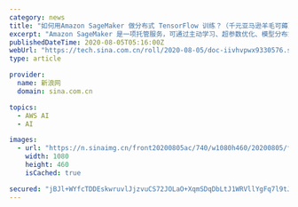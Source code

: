 ```yaml
---
category: news
title: "如何用Amazon SageMaker 做分布式 TensorFlow 训练？（千元亚马逊羊毛可薅）"
excerpt: "Amazon SageMaker 是一项托管服务，可通过主动学习、超参数优化、模型分布式训练、监控训练进展，部署培训模型作为自动扩展的 RESTful 服务，以及对 ..."
publishedDateTime: 2020-08-05T05:16:00Z
webUrl: "https://tech.sina.com.cn/roll/2020-08-05/doc-iivhvpwx9330576.shtml"
type: article

provider:
  name: 新浪网
  domain: sina.com.cn

topics:
  - AWS AI
  - AI

images:
  - url: "https://n.sinaimg.cn/front20200805ac/740/w1080h460/20200805/f373-ixkvvuc1691042.jpg"
    width: 1080
    height: 460
    isCached: true

secured: "jBJl+WYfcTDDEskwruvlJjzvuCS72JOLaO+XqmSDqDbLtJ1WRVllYgFq7l9tJPwrXzwgeQnje8voCI1+PAnGkYd3gl5THRc5ih5CWcssQyrnfmtEuiV2TSgh/bD+rVIOWc5fM6lfsJHrJsZ6gHgU31zLeSzea4pf4kNjZwG0OU+QSQ6BJu54/xkJcPueX+vpVTldmTHR6yDZyDKBT6kG30Vk7TagV2jUaNFPklnZXyA/pIwWvVElTbzCRO5BNNKbr7+5cTxKcbveHYJ7fS+JDpUrU2eFxpIjuYLXh8S+0pBbLZzHNYZ9SzNxWhB2T3PbdSMHFQkvyI+TuSUDyxhFwQ==;NGuySBxDPLeokKWVaJxD+g=="
---
```



